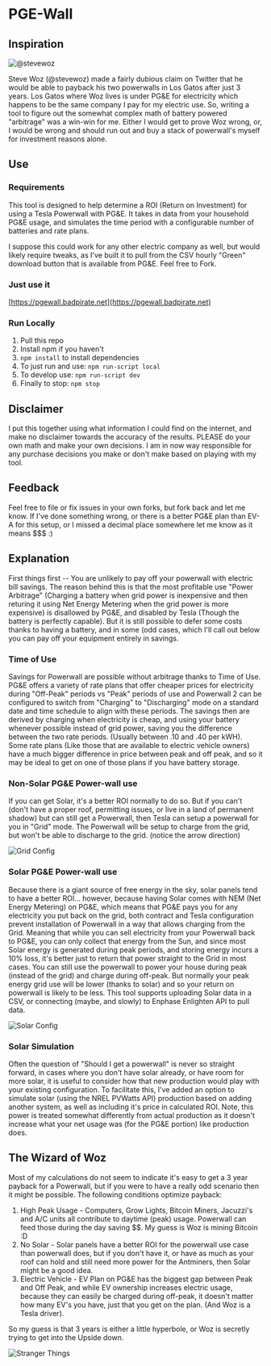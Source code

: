 # PGE-Wall

## Inspiration

![@stevewoz](https://i.imgur.com/2UsFfs7.png)

Steve Woz (@stevewoz) made a fairly dubious claim on Twitter that he would be able to payback his two powerwalls in Los Gatos after just 3 years.  Los Gatos where Woz lives is under PG&E for electricity which happens to be the same company I pay for my electric use.  So, writing a tool to figure out the somewhat complex math of battery powered "arbitrage" was a win-win for me.  Either I would get to prove Woz wrong, or, I would be wrong and should run out and buy a stack of powerwall's myself for investment reasons alone.

## Use

### Requirements

This tool is designed to help determine a ROI (Return on Investment) for using a Tesla Powerwall with PG&E.  It takes in data from your household PG&E usage, and simulates the time period with a configurable number of batteries and rate plans.

I suppose this could work for any other electric company as well, but would likely require tweaks, as I've built it to pull from the CSV hourly "Green" download button that is available from PG&E.  Feel free to Fork.

### Just use it

[https://pgewall.badpirate.net](https://pgewall.badpirate.net)

### Run Locally

1. Pull this repo
1. Install npm if you haven't
1. `npm install` to install dependencies
1. To just run and use: `npm run-script local`
1. To develop use: `npm run-script dev`
1. Finally to stop: `npm stop`

## Disclaimer

I put this together using what information I could find on the internet, and make no disclaimer towards the accuracy of the results.  PLEASE do your own math and make your own decisions.  I am in now way responsible for any purchase decisions you make or don't make based on playing with my tool.

## Feedback

Feel free to file or fix issues in your own forks, but fork back and let me know.  If I've done something wrong, or there is a better PG&E plan than EV-A for this setup, or I missed a decimal place somewhere let me know as it means $$$ :)

## Explanation

First things first -- You are unlikely to pay off your powerwall with electric bill savings.  The reason behind this is that the most profitable use "Power Arbitrage" (Charging a battery when grid power is inexpensive and then returing it using Net Energy Metering when the grid power is more expensive) is disallowed by PG&E, and disabled by Tesla (Though the battery is perfectly capable).  But it is still possible to defer some costs thanks to having a battery, and in some (odd cases, which I'll call out below you can pay off your equipment entirely in savings.

### Time of Use

Savings for Powerwall are possible without arbitrage thanks to Time of Use.  PG&E offers a variety of rate plans that offer cheaper prices for electricity during "Off-Peak" periods vs "Peak" periods of use and Powerwall 2 can be configured to switch from "Charging" to "Discharging" mode on a standard date and time schedule to align with these periods.  The savings then are derived by charging when electricity is cheap, and using your battery whenever possible instead of grid power, saving you the difference between the two rate periods.  (Usually between .10 and .40 per kWH).  Some rate plans (Like those that are available to electric vehicle owners) have a much bigger difference in price between peak and off peak, and so it may be ideal to get on one of those plans if you have battery storage.

### Non-Solar PG&E Power-wall use

 If you can get Solar, it's a better ROI normally to do so.  But if you can't (don't have a proper roof, permitting issues, or live in a land of permanent shadow) but can still get a Powerwall, then Tesla can setup a powerwall for you in "Grid" mode.  The Powerwall will be setup to charge from the grid, but won't be able to discharge to the grid. (notice the arrow direction)

 ![Grid Config](https://i.imgur.com/ZwNu3KM.png)

### Solar PG&E Power-wall use

Because there is a giant source of free energy in the sky, solar panels tend to have a better ROI... however, because having Solar comes with NEM (Net Energy Metering) on PG&E, which means that PG&E pays you for any electricity you put back on the grid, both contract and Tesla configuration prevent installation of Powerwall in a way that allows charging from the Grid.  Meaning that while you can sell electricity from your Powerwall back to PG&E, you can only collect that energy from the Sun, and since most Solar energy is generated during peak periods, and storing energy incurs a 10% loss, it's better just to return that power straight to the Grid in most cases.  You can still use the powerwall to power your house during peak (instead of the grid) and charge during off-peak.  But normally your peak energy grid use will be lower (thanks to solar) and so your return on powerwall is likely to be less.  This tool supports uploading Solar data in a CSV, or connecting (maybe, and slowly) to Enphase Enlighten API to pull data.

![Solar Config](https://i.imgur.com/yeHz89V.png)

### Solar Simulation

Often the question of "Should I get a powerwall" is never so straight forward, in cases where you don't have solar already, or have room for more solar, it is useful to consider how that new production would play with your existing configuration. To facilitate this, I've added an option to simulate solar (using the NREL PVWatts API) production based on adding another system, as well as including it's price in calculated ROI.  Note, this power is treated somewhat differently from actual production as it doesn't increase what your net usage was (for the PG&E portion) like production does.

## The Wizard of Woz

Most of my calculations do not seem to indicate it's easy to get a 3 year payback for a Powerwall, but if you were to have a really odd scenario then it might be possible.  The following conditions optimize payback:

1. High Peak Usage - Computers, Grow Lights, Bitcoin Miners, Jacuzzi's and A/C units all contribute to daytime (peak) usage.  Powerwall can feed those during the day saving $$.  My guess is Woz is mining Bitcoin :D
1. No Solar - Solar panels have a better ROI for the powerwall use case than powerwall does, but if you don't have it, or have as much as your roof can hold and still need more power for the Antminers, then Solar might be a good idea.
1. Electric Vehicle - EV Plan on PG&E has the biggest gap between Peak and Off Peak, and while EV ownership increases electric usage, because they can easily be charged during off-peak, it doesn't matter how many EV's you have, just that you get on the plan.  (And Woz is a Tesla driver).

So my guess is that 3 years is either a little hyperbole, or Woz is secretly trying to get into the Upside down.

![Stranger Things](https://i.imgur.com/XeFLx3K.jpg)
